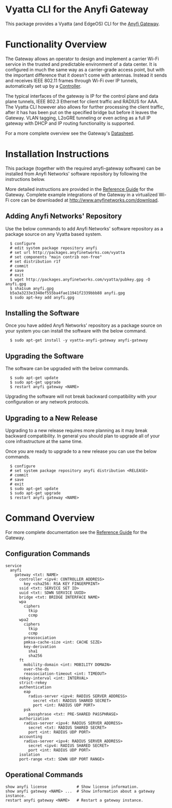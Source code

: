 Vyatta CLI for the Anyfi Gateway
================================

This package provides a Vyatta (and EdgeOS) CLI for the
[Anyfi Gateway](http://www.anyfinetworks.com/products/gateway).

# Functionality Overview

The Gateway allows an operator to design and implement a carrier Wi-Fi service
in the trusted and predictable environment of a data center. It is configured
in much the same way as a carrier-grade access point, but with the important
difference that it doesn't come with antennas. Instead it sends and receives
IEEE 802.11 frames through Wi-Fi over IP tunnels, automatically set up by a
[Controller](http://www.anyfinetworks.com/products/controller).

The typical interfaces of the gateway is IP for the control plane and data plane
tunnels, IEEE 802.3 Ethernet for client traffic and RADIUS for AAA. The Vyatta
CLI however also allows for further processing the client traffic, after it has
has been put on the specified bridge but before it leaves the Gateway. VLAN
tagging, L2oGRE tunneling or even acting as a full IP gateway with DHCP and IP
routing functionality is supported. 

For a more complete overview see the Gateway's
[Datasheet](http://www.anyfinetworks.com/files/anyfi-gateway-datasheet.pdf).

# Installation Instructions

This package (together with the required anyfi-gateway software) can be
installed from Anyfi Networks' software repository by following the
instructions below.

More detailed instructions are provided in the
[Reference Guide](http://www.anyfinetworks.com/files/anyfi-gateway-refguide-r1f.pdf)
for the Gateway. Complete example integrations of the Gateway in a virtualized
Wi-Fi core can be downloaded at http://www.anyfinetworks.com/download.

## Adding Anyfi Networks' Repository

Use the below commands to add Anyfi Networks' software repository as a package
source on any Vyatta based system.

```
  $ configure
  # edit system package repository anyfi
  # set url http://packages.anyfinetworks.com/vyatta
  # set components "main contrib non-free"
  # set distribution r1f
  # commit
  # save
  # exit
  $ wget http://packages.anyfinetworks.com/vyatta/pubkey.gpg -O anyfi.gpg
  $ sha1sum anyfi.gpg
  b5a3a3233e3348ef555ba4fae11941f2339bbb88 anyfi.gpg
  $ sudo apt-key add anyfi.gpg
```

## Installing the Software

Once you have added Anyfi Networks' repository as a package source on your
system you can install the software with the below command.

```
  $ sudo apt-get install -y vyatta-anyfi-gateway anyfi-gateway
```

## Upgrading the Software

The software can be upgraded with the below commands.

```
  $ sudo apt-get update
  $ sudo apt-get upgrade
  $ restart anyfi gateway <NAME>
```

Upgrading the software will not break backward compatibility with your
configuration or any network protocols.

## Upgrading to a New Release

Upgrading to a new release requires more planning as it may break backward
compatibility. In general you should plan to upgrade all of your core
infrastructure at the same time.

Once you are ready to upgrade to a new release you can use the below commands.

```
  $ configure
  # set system package repository anyfi distribution <RELEASE>
  # commit
  # save
  # exit
  $ sudo apt-get update
  $ sudo apt-get upgrade
  $ restart anyfi gateway <NAME>
```

# Command Overview

For more complete documentation see the
[Reference Guide](http://www.anyfinetworks.com/files/anyfi-gateway-refguide-r1f.pdf)
for the Gateway.

## Configuration Commands

    service
      anyfi
        gateway <txt: NAME>
          controller <ipv4: CONTROLLER ADDRESS>
            key <sha256: RSA KEY FINGERPRINT>
          ssid <txt: SERVICE SET ID>
          uuid <txt: SDWN SERVICE UUID>
          bridge <txt: BRIDGE INTERFACE NAME>
          wpa
            ciphers
              tkip
              ccmp
          wpa2
            ciphers
              tkip
              ccmp
            preassociation
            pmksa-cache-size <int: CACHE SIZE>
            key-derivation
              sha1
              sha256
          ft
            mobility-domain <int: MOBILITY DOMAIN>
            over-the-ds
            reassociation-timeout <int: TIMEOUT>
          rekey-interval <int: INTERVAL>
          strict-rekey
          authentication
            eap
              radius-server <ipv4: RADIUS SERVER ADDRESS>
                secret <txt: RADIUS SHARED SECRET>
                port <int: RADIUS UDP PORT>
            psk
              passphrase <txt: PRE-SHARED PASSPHRASE>
          authorization
            radius-server <ipv4: RADIUS SERVER ADDRESS>
              secret <txt: RADIUS SHARED SECRET>
              port <int: RADIUS UDP PORT>
          accounting
            radius-server <ipv4: RADIUS SERVER ADDRESS>
              secret <ipv4: RADIUS SHARED SECRET>
              port <int: RADIUS UDP PORT>
          isolation
          port-range <txt: SDWN UDP PORT RANGE>

## Operational Commands

    show anyfi license             # Show license information.
    show anyfi gateway <NAME> ...  # Show information about a gateway instance.
    restart anyfi gateway <NAME>   # Restart a gateway instance.

